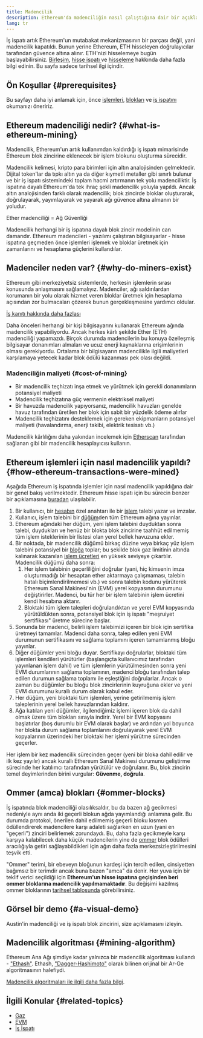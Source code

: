 ```yaml
---
title: Madencilik
description: Ethereum'da madenciliğin nasıl çalıştığına dair bir açıklama.
lang: tr
---
```


<Alert variant="update">
<AlertEmoji text=":wave:"/>
<AlertContent>
<AlertDescription>
İş ispatı artık Ethereum'un mutabakat mekanizmasının bir parçası değil, yani madencilik kapatıldı. Bunun yerine Ethereum, ETH hisseleyen doğrulayıcılar tarafından güvence altına alınır. ETH'nizi hisselemeye bugün başlayabilirsiniz. <a href='/roadmap/merge/'>Birleşim</a>, <a href='/developers/docs/consensus-mechanisms/pos/'>hisse ispatı </a> ve <a href='/staking/'>hisseleme</a> hakkında daha fazla bilgi edinin. Bu sayfa sadece tarihsel ilgi içindir.
</AlertDescription>
</AlertContent>
</Alert>

## Ön Koşullar {#prerequisites}

Bu sayfayı daha iyi anlamak için, önce [işlemleri](/developers/docs/transactions/), [blokları](/developers/docs/blocks/) ve [iş ispatını](/developers/docs/consensus-mechanisms/pow/) okumanızı öneririz.

## Ethereum madenciliği nedir? {#what-is-ethereum-mining}

Madencilik, Ethereum'un artık kullanımdan kaldırdığı iş ispatı mimarisinde Ethereum blok zincirine eklenecek bir işlem blokunu oluşturma sürecidir.

Madencilik kelimesi, kripto para birimleri için altın analojisinden gelmektedir. Dijital token'lar da tıpkı altın ya da diğer kıymetli metaller gibi sınırlı bulunur ve bir iş ispatı sistemindeki toplam hacmi artırmanın tek yolu madenciliktir. İş ispatına dayalı Ethereum'da tek ihraç şekli madencilik yoluyla yapıldı. Ancak altın analojisinden farklı olarak madencilik; blok zincirde bloklar oluşturarak, doğrulayarak, yayımlayarak ve yayarak ağı güvence altına almanın bir yoludur.

Ether madenciliği = Ağ Güvenliği

Madencilik herhangi bir iş ispatına dayalı blok zincir modelinin can damarıdır. Ethereum madencileri - yazılımı çalıştıran bilgisayarlar - hisse ispatına geçmeden önce işlemleri işlemek ve bloklar üretmek için zamanlarını ve hesaplama güçlerini kullandılar.

## Madenciler neden var? {#why-do-miners-exist}

Ethereum gibi merkeziyetsiz sistemlerde, herkesin işlemlerin sırası konusunda anlaşmasını sağlamalıyız. Madenciler, ağı saldırılardan korumanın bir yolu olarak hizmet veren bloklar üretmek için hesaplama açısından zor bulmacaları çözerek bunun gerçekleşmesine yardımcı oldular.

[İş kanıtı hakkında daha fazlası](/developers/docs/consensus-mechanisms/pow/)

Daha önceleri herhangi bir kişi bilgisayarını kullanarak Ethereum ağında madencilik yapabiliyordu. Ancak herkes kârlı şekilde Ether (ETH) madenciliği yapamazdı. Birçok durumda madencilerin bu konuya özelleşmiş bilgisayar donanımları almaları ve ucuz enerji kaynaklarına erişimlerinin olması gerekiyordu. Ortalama bir bilgisayarın madencilikle ilgili maliyetleri karşılamaya yetecek kadar blok ödülü kazanması pek olası değildi.

### Madenciliğin maliyeti {#cost-of-mining}

- Bir madencilik teçhizatı inşa etmek ve yürütmek için gerekli donanımların potansiyel maliyeti
- Madencilik teçhizatına güç vermenin elektriksel maliyeti
- Bir havuzda madencilik yapıyorsanız, madencilik havuzları genelde havuz tarafından üretilen her blok için sabit bir yüzdelik ödeme alırlar
- Madencilik teçhizatını desteklemek için gereken ekipmanların potansiyel maliyeti (havalandırma, enerji takibi, elektrik tesisatı vb.)

Madencilik kârlılığını daha yakından incelemek için [Etherscan](https://etherscan.io/ether-mining-calculator) tarafından sağlanan gibi bir madencilik hesaplayıcısı kullanın.

## Ethereum işlemleri için nasıl madencilik yapıldı? {#how-ethereum-transactions-were-mined}

Aşağıda Ethereum iş ispatında işlemler için nasıl madencilik yapıldığına dair bir genel bakış verilmektedir. Ethereum hisse ispatı için bu sürecin benzer bir açıklamasına [buradan](/developers/docs/consensus-mechanisms/pos/#transaction-execution-ethereum-pos) ulaşılabilir.

1. Bir kullanıcı, bir [hesabın](/developers/docs/accounts/) özel anahtarı ile bir [işlem](/developers/docs/transactions/) talebi yazar ve imzalar.
2. Kullanıcı, işlem talebini bir [düğüm](/developers/docs/nodes-and-clients/)den tüm Ethereum ağına yayınlar.
3. Ethereum ağındaki her düğüm, yeni işlem talebini duyduktan sonra talebi, duydukları ve henüz bir blokta blok zincirine taahhüt edilmemiş tüm işlem isteklerinin bir listesi olan yerel bellek havuzuna ekler.
4. Bir noktada, bir madencilik düğümü birkaç düzine veya birkaç yüz işlem talebini potansiyel bir [bloğa](/developers/docs/blocks/) toplar; bu şekilde blok gaz limitinin altında kalınarak kazanılan [işlem ücretleri](/developers/docs/gas/) en yüksek seviyeye çıkartılır. Madencilik düğümü daha sonra:
   1. Her işlem talebinin geçerliliğini doğrular (yani, hiç kimsenin imza oluşturmadığı bir hesaptan ether aktarmaya çalışmaması, talebin hatalı biçimlendirilmemesi vb.) ve sonra talebin kodunu yürüterek Ethereum Sanal Makinesi'nin (EVM) yerel kopyasının durumunu değiştirirler. Madenci, bu tür her bir işlem talebinin işlem ücretini kendi hesabına aktarır.
   2. Bloktaki tüm işlem talepleri doğrulandıktan ve yerel EVM kopyasında yürütüldükten sonra, potansiyel blok için iş ispatı "meşruiyet sertifikası" üretme sürecine başlar.
5. Sonunda bir madenci, belirli işlem talebimizi içeren bir blok için sertifika üretmeyi tamamlar. Madenci daha sonra, talep edilen yeni EVM durumunun sertifikasını ve sağlama toplamını içeren tamamlanmış bloğu yayınlar.
6. Diğer düğümler yeni bloğu duyar. Sertifikayı doğrularlar, bloktaki tüm işlemleri kendileri yürütürler (başlangıçta kullanıcımız tarafından yayınlanan işlem dahil) ve tüm işlemlerin yürütülmesinden sonra yeni EVM durumlarının sağlama toplamının, madenci bloğu tarafından talep edilen durumun sağlama toplamı ile eşleştiğini doğrularlar. Ancak o zaman bu düğümler bu bloğu blok zincirlerinin kuyruğuna ekler ve yeni EVM durumunu kurallı durum olarak kabul eder.
7. Her düğüm, yeni bloktaki tüm işlemleri, yerine getirilmemiş işlem taleplerinin yerel bellek havuzlarından kaldırır.
8. Ağa katılan yeni düğümler, ilgilendiğimiz işlemi içeren blok da dahil olmak üzere tüm blokları sırayla indirir. Yerel bir EVM kopyasını başlatırlar (boş durumlu bir EVM olarak başlar) ve ardından yol boyunca her blokta durum sağlama toplamlarını doğrulayarak yerel EVM kopyalarının üzerindeki her bloktaki her işlemi yürütme sürecinden geçerler.

Her işlem bir kez madencilik sürecinden geçer (yeni bir bloka dahil edilir ve ilk kez yayılır) ancak kurallı Ethereum Sanal Makinesi durumunu geliştirme sürecinde her katılımcı tarafından yürütülür ve doğrulanır. Bu, blok zincirin temel deyimlerinden birini vurgular: **Güvenme, doğrula**.

## Ommer (amca) blokları {#ommer-blocks}

İş ispatında blok madenciliği olasılıksaldır, bu da bazen ağ gecikmesi nedeniyle aynı anda iki geçerli blokun ağda yayımlandığı anlamına gelir. Bu durumda protokol, önerilen dahil edilmemiş geçerli bloku kısmen ödüllendirerek madencilere karşı adaleti sağlarken en uzun (yani en "geçerli") zinciri belirlemek zorundaydı. Bu, daha fazla gecikmeyle karşı karşıya kalabilecek daha küçük madencilerin yine de [ommer](/glossary/#ommer) blok ödülleri aracılığıyla getiri sağlayabildikleri için ağın daha fazla merkezsizleştirilmesini teşvik etti.

"Ommer" terimi, bir ebeveyn bloğunun kardeşi için tercih edilen, cinsiyetten bağımsız bir terimdir ancak buna bazen "amca" da denir. Her yuva için bir teklif verici seçildiği için **Ethereum'un hisse ispatına geçişinden beri ommer bloklarına madencilik yapılmamaktadır**. Bu değişimi kazılmış ommer bloklarının [tarihsel tablosunda](https://ycharts.com/indicators/ethereum_uncle_rate) görebilirsiniz.

## Görsel bir demo {#a-visual-demo}

Austin'in madenciliği ve iş ispatı blok zincirini, size açıklamasını izleyin.

<YouTube id="zcX7OJ-L8XQ" />

## Madencilik algoritması {#mining-algorithm}

Ethereum Ana Ağı şimdiye kadar yalnızca bir madencilik algoritması kullandı - ["Ethash"](/developers/docs/consensus-mechanisms/pow/mining/mining-algorithms/ethash/). Ethash, ["Dagger-Hashimoto"](/developers/docs/consensus-mechanisms/pow/mining/mining-algorithms/dagger-hashimoto/) olarak bilinen orijinal bir Ar-Ge algoritmasının halefiydi.

[Madencilik algoritmaları ile ilgili daha fazla bilgi](/developers/docs/consensus-mechanisms/pow/mining/mining-algorithms/).

## İlgili Konular {#related-topics}

- [Gaz](/developers/docs/gas/)
- [EVM](/developers/docs/evm/)
- [İş İspatı](/developers/docs/consensus-mechanisms/pow/)

